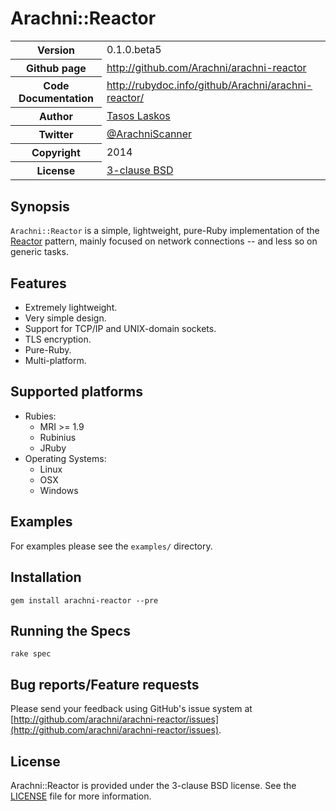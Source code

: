 # Arachni::Reactor

<table>
    <tr>
        <th>Version</th>
        <td>0.1.0.beta5</td>
    </tr>
    <tr>
        <th>Github page</th>
        <td><a href="http://github.com/Arachni/arachni-reactor">http://github.com/Arachni/arachni-reactor</a></td>
     <tr/>
    <tr>
        <th>Code Documentation</th>
        <td><a href="http://rubydoc.info/github/Arachni/arachni-reactor/">http://rubydoc.info/github/Arachni/arachni-reactor/</a></td>
    </tr>
    <tr>
       <th>Author</th>
       <td><a href="http://twitter.com/Zap0tek">Tasos Laskos</a></td>
    </tr>
    <tr>
        <th>Twitter</th>
        <td><a href="http://twitter.com/ArachniScanner">@ArachniScanner</a></td>
    </tr>
    <tr>
        <th>Copyright</th>
        <td>2014</td>
    </tr>
    <tr>
        <th>License</th>
        <td><a href="file.LICENSE.html">3-clause BSD</a></td>
    </tr>
</table>

## Synopsis

`Arachni::Reactor` is a simple, lightweight, pure-Ruby implementation of the
[Reactor](http://en.wikipedia.org/wiki/Reactor_pattern) pattern, mainly focused
on network connections -- and less so on generic tasks.

## Features

 - Extremely lightweight.
 - Very simple design.
 - Support for TCP/IP and UNIX-domain sockets.
 - TLS encryption.
 - Pure-Ruby.
 - Multi-platform.

## Supported platforms

 - Rubies:
    - MRI >= 1.9
    - Rubinius
    - JRuby
 - Operating Systems:
    - Linux
    - OSX
    - Windows

## Examples

For examples please see the `examples/` directory.

## Installation

    gem install arachni-reactor --pre

## Running the Specs

    rake spec

## Bug reports/Feature requests

Please send your feedback using GitHub's issue system at
[http://github.com/arachni/arachni-reactor/issues](http://github.com/arachni/arachni-reactor/issues).


## License

Arachni::Reactor is provided under the 3-clause BSD license.
See the [LICENSE](https://github.com/Arachni/arachni-reactor/blob/master/LICENSE.md) file for more information.
